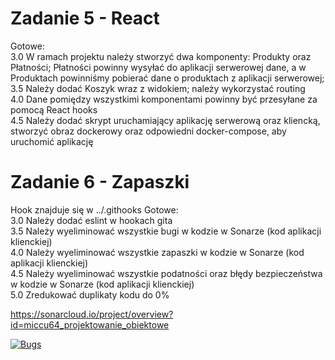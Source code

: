 # Zadanie 5 - React

Gotowe:\
3.0 W ramach projektu należy stworzyć dwa komponenty: Produkty oraz
Płatności; Płatności powinny wysyłać do aplikacji serwerowej dane, a w
Produktach powinniśmy pobierać dane o produktach z aplikacji
serwerowej;\
3.5 Należy dodać Koszyk wraz z widokiem; należy wykorzystać routing\
4.0 Dane pomiędzy wszystkimi komponentami powinny być przesyłane za
pomocą React hooks\
4.5 Należy dodać skrypt uruchamiający aplikację serwerową oraz
kliencką, stworzyć obraz dockerowy oraz odpowiedni docker-compose, aby
uruchomić aplikację

# Zadanie 6 - Zapaszki
Hook znajduje się w ../.githooks
Gotowe:\
3.0 Należy dodać eslint w hookach gita\
3.5 Należy wyeliminować wszystkie bugi w kodzie w Sonarze (kod
aplikacji klienckiej)\
4.0 Należy wyeliminować wszystkie zapaszki w kodzie w Sonarze (kod
aplikacji klienckiej)\
4.5 Należy wyeliminować wszystkie podatności oraz błędy bezpieczeństwa
w kodzie w Sonarze (kod aplikacji klienckiej)\
5.0 Zredukować duplikaty kodu do 0%

https://sonarcloud.io/project/overview?id=miccu64_projektowanie_obiektowe

[![Bugs](https://sonarcloud.io/api/project_badges/measure?project=miccu64_projektowanie_obiektowe&metric=bugs)](https://sonarcloud.io/summary/new_code?id=miccu64_projektowanie_obiektowe)
